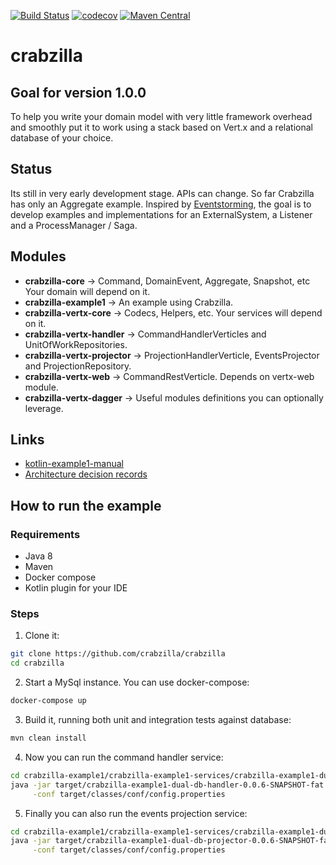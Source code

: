 [![Build Status](https://travis-ci.org/crabzilla/crabzilla.svg?branch=master)](https://travis-ci.org/crabzilla/crabzilla)
[![codecov](https://codecov.io/gh/crabzilla/crabzilla/branch/master/graph/badge.svg)](https://codecov.io/gh/crabzilla/crabzilla)
[![Maven Central](https://maven-badges.herokuapp.com/maven-central/io.github.crabzilla/crabzilla/badge.svg)](http://search.maven.org/#artifactdetails%7Cio.github.crabzilla%7Ccrabzilla%7C0.0.5%7C)

# crabzilla

## Goal for version 1.0.0

To help you write your domain model with very little framework overhead and smoothly put it to work using a stack based
on Vert.x and a relational database of your choice.

## Status

Its still in very early development stage. APIs can change. So far Crabzilla has only an Aggregate example. Inspired by 
[Eventstorming](http://eventstorming.com), the goal is to develop examples and implementations for an ExternalSystem, 
a Listener and a ProcessManager / Saga.

## Modules

* **crabzilla-core**            → Command, DomainEvent, Aggregate, Snapshot, etc Your domain will depend on it.
* **crabzilla-example1**        → An example using Crabzilla. 
* **crabzilla-vertx-core**      → Codecs, Helpers, etc. Your services will depend on it.
* **crabzilla-vertx-handler**   → CommandHandlerVerticles and UnitOfWorkRepositories.
* **crabzilla-vertx-projector** → ProjectionHandlerVerticle, EventsProjector and ProjectionRepository.
* **crabzilla-vertx-web**       → CommandRestVerticle. Depends on vertx-web module.
* **crabzilla-vertx-dagger**    → Useful modules definitions you can optionally leverage.

## Links

* [kotlin-example1-manual](https://crabzilla.github.io/crabzilla/docs/kotlin-example1-manual.html)
* [Architecture decision records](https://github.com/crabzilla/crabzilla/tree/master/doc/architecture/decisions)

## How to run the example

### Requirements

* Java 8
* Maven
* Docker compose
* Kotlin plugin for your IDE

### Steps

1. Clone it:

```bash
git clone https://github.com/crabzilla/crabzilla
cd crabzilla
```

2. Start a MySql instance. You can use docker-compose:

```bash
docker-compose up
```

3. Build it, running both unit and integration tests against database:

```bash
mvn clean install
```

4. Now you can run the command handler service: 

```bash
cd crabzilla-example1/crabzilla-example1-services/crabzilla-example1-dual-db/\crabzilla-example1-dual-db-handler
java -jar target/crabzilla-example1-dual-db-handler-0.0.6-SNAPSHOT-fat.jar \
     -conf target/classes/conf/config.properties

```

5. Finally you can also run the events projection service:

```bash
cd crabzilla-example1/crabzilla-example1-services/crabzilla-example1-dual-db/\crabzilla-example1-dual-db-projector
java -jar target/crabzilla-example1-dual-db-projector-0.0.6-SNAPSHOT-fat.jar \
     -conf target/classes/conf/config.properties

```

